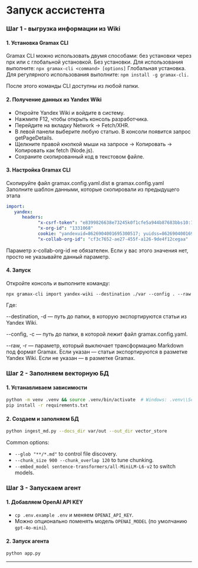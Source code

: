# Запуск ассистента

### Шаг 1 - выгрузка информации из Wiki

#### 1. Установка Gramax CLI

Gramax CLI можно использовать двумя способами: без установки через npx или с глобальной установкой.
Без установки. Для использования выполните: ```npx gramax-cli <command> [options]```
Глобальная установка. Для регулярного использования выполните: ```npm install -g gramax-cli.```

После этого команды CLI доступны из любой папки.

#### 2. Получение данных из Yandex Wiki
 - Откройте Yandex Wiki и войдите в систему.
 - Нажмите F12, чтобы открыть консоль разработчика.
 - Перейдите на вкладку Network → Fetch/XHR.
 - В левой панели выберите любую статью. В консоли появится запрос getPageDetails.
 - Щелкните правой кнопкой мыши на запросе → Копировать → Копировать как fetch (Node.js).
 - Сохраните скопированный код в текстовом файле.

#### 3. Настройка Gramax CLI
Скопируйте файл gramax.config.yaml.dist в gramax.config.yaml
Заполните шаблон данными, которые скопировали из предыдущего этапа

```yaml
import:
   yandex:
      headers:
            "x-csrf-token": "e8399826638e73245k0f1cfe5a944b87683bbs10:1754349881"
            "x-org-id": "1331068"
            cookie: "yandexuid=8626904001695300517; yuidss=8626904001695300517; gdpr=0; _ym_uid=1695303700525969138; yandex_login=name@name.ru;...924b99683bbb10%33878179541"
            "x-collab-org-id": "cf3c7652-ae27-455f-a126-9de4f12cegaa"
```

Параметр x-collab-org-id не обязателен. Если у вас этого значения нет, просто не указывайте данный параметр.

#### 4. Запуск
Откройте консоль и выполните команду:

```shell
npx gramax-cli import yandex-wiki --destination ./var --config . --raw
```
Где:

--destination, -d — путь до папки, в которую экспортируются статьи из Yandex Wiki.

--config, -c — путь до папки, в которой лежит файл gramax.config.yaml.

--raw, -r — параметр, который выключает трансформацию Markdown под формат Gramax. Если указан — статьи экспортируются в разметке Yandex Wiki. Если не указан — в разметке Gramax.

### Шаг 2 - Заполняем векторную БД

#### 1. Устанавливаем зависимости

   ```bash
   python -m venv .venv && source .venv/bin/activate  # Windows: .venv\\Scripts\\activate
   pip install -r requirements.txt
   ```

#### 2. Создаем и заполняем БД

   ```bash
   python ingest_md.py --docs_dir var/out --out_dir vector_store
   ```

   Common options:

   * `--glob "**/*.md"` to control file discovery.
   * `--chunk_size 900 --chunk_overlap 120` to tune chunking.
   * `--embed_model sentence-transformers/all-MiniLM-L6-v2` to switch models.

### Шаг 3 - Запускаем агент

#### 1. Добавляем OpenAI API KEY

   *  `cp .env.example .env` и меняем `OPENAI_API_KEY`.
   * Можно опционально поменять модель `OPENAI_MODEL` (по умолчанию `gpt-4o-mini`).

#### 2. Запуск агента

   ```bash
   python app.py
   ```
---